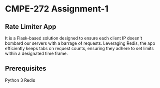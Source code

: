 # CMPE-272 Assignment-1 

## Rate Limiter App
 It is a Flask-based solution designed to ensure each client IP doesn't bombard our servers with a barrage of requests. Leveraging Redis, the app efficiently keeps tabs on request counts, ensuring they adhere to set limits within a designated time frame.

## Prerequisites
Python 3
Redis